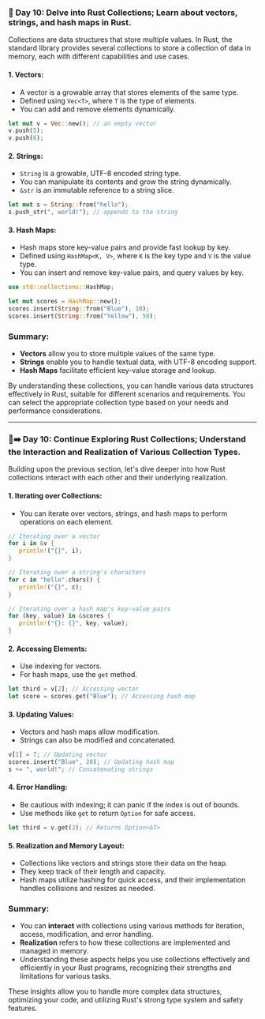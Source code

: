 ### 📖 Day 10: Delve into Rust Collections; Learn about vectors, strings, and hash maps in Rust.

Collections are data structures that store multiple values. In Rust, the standard library provides several collections to store a collection of data in memory, each with different capabilities and use cases.

#### 1. **Vectors**:
   - A vector is a growable array that stores elements of the same type.
   - Defined using `Vec<T>`, where `T` is the type of elements.
   - You can add and remove elements dynamically.

   ```rust
   let mut v = Vec::new(); // an empty vector
   v.push(5);
   v.push(6);
   ```

#### 2. **Strings**:
   - `String` is a growable, UTF-8 encoded string type.
   - You can manipulate its contents and grow the string dynamically.
   - `&str` is an immutable reference to a string slice.

   ```rust
   let mut s = String::from("hello");
   s.push_str(", world!"); // appends to the string
   ```

#### 3. **Hash Maps**:
   - Hash maps store key-value pairs and provide fast lookup by key.
   - Defined using `HashMap<K, V>`, where `K` is the key type and `V` is the value type.
   - You can insert and remove key-value pairs, and query values by key.

   ```rust
   use std::collections::HashMap;

   let mut scores = HashMap::new();
   scores.insert(String::from("Blue"), 10);
   scores.insert(String::from("Yellow"), 50);
   ```

### Summary:
- **Vectors** allow you to store multiple values of the same type.
- **Strings** enable you to handle textual data, with UTF-8 encoding support.
- **Hash Maps** facilitate efficient key-value storage and lookup.

By understanding these collections, you can handle various data structures effectively in Rust, suitable for different scenarios and requirements. You can select the appropriate collection type based on your needs and performance considerations.

---

### 📖➡️ Day 10: Continue Exploring Rust Collections; Understand the Interaction and Realization of Various Collection Types.

Building upon the previous section, let's dive deeper into how Rust collections interact with each other and their underlying realization.

#### 1. **Iterating over Collections**:
   - You can iterate over vectors, strings, and hash maps to perform operations on each element.

   ```rust
   // Iterating over a vector
   for i in &v {
      println!("{}", i);
   }

   // Iterating over a string's characters
   for c in "hello".chars() {
      println!("{}", c);
   }

   // Iterating over a hash map's key-value pairs
   for (key, value) in &scores {
      println!("{}: {}", key, value);
   }
   ```

#### 2. **Accessing Elements**:
   - Use indexing for vectors.
   - For hash maps, use the `get` method.

   ```rust
   let third = v[2]; // Accessing vector
   let score = scores.get("Blue"); // Accessing hash map
   ```

#### 3. **Updating Values**:
   - Vectors and hash maps allow modification.
   - Strings can also be modified and concatenated.

   ```rust
   v[1] = 7; // Updating vector
   scores.insert("Blue", 20); // Updating hash map
   s += ", world!"; // Concatenating strings
   ```

#### 4. **Error Handling**:
   - Be cautious with indexing; it can panic if the index is out of bounds.
   - Use methods like `get` to return `Option` for safe access.

   ```rust
   let third = v.get(2); // Returns Option<&T>
   ```

#### 5. **Realization and Memory Layout**:
   - Collections like vectors and strings store their data on the heap.
   - They keep track of their length and capacity.
   - Hash maps utilize hashing for quick access, and their implementation handles collisions and resizes as needed.

### Summary:
- You can **interact** with collections using various methods for iteration, access, modification, and error handling.
- **Realization** refers to how these collections are implemented and managed in memory.
- Understanding these aspects helps you use collections effectively and efficiently in your Rust programs, recognizing their strengths and limitations for various tasks.

These insights allow you to handle more complex data structures, optimizing your code, and utilizing Rust's strong type system and safety features.